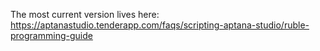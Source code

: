 The most current version lives here: https://aptanastudio.tenderapp.com/faqs/scripting-aptana-studio/ruble-programming-guide
